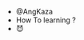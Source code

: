 -   @AngKaza
-   How To learning ?
-   😈

<!---
AngKaza/AngKaza is a ✨ special ✨ repository because its `README.md` (this file) appears on your GitHub profile.
You can click the Preview link to take a look at your changes.
--->
